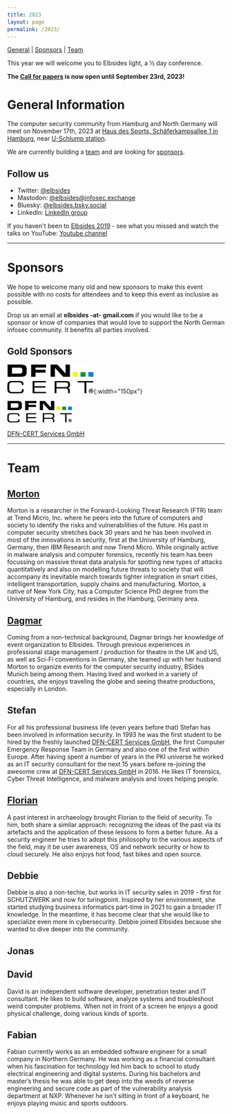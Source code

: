 ```yaml
---
title: 2023
layout: page
permalink: /2023/
---
```

[General](#general-information) | [Sponsors](#sponsors) | [Team](#team)

This year we will welcome you to Elbsides light, a ½ day conference.

**The [Call for papers](/2023/cfp/) is now open until September 23rd, 2023!**

# General Information

The computer security community from Hamburg and North Germany will meet on November 17th, 2023 at [Haus des Sports, Schäferkampsallee 1 in Hamburg](https://hausdessports.de/), near [U-Schlump station](https://www.hamburg.de/branchenbuch/hamburg/eintrag/10285020/).

We are currently building a [team](#team) and are looking for [sponsors](#sponsors).

## Follow us

* Twitter: [@elbsides](https://twitter.com/elbsides)
* Mastodon: [@elbsides@infosec.exchange](https://infosec.exchange/@elbsides)
* Bluesky: [@elbsides.bsky.social](https://bsky.app/profile/elbsides.bsky.social)
* LinkedIn: [LinkedIn group](https://www.linkedin.com/groups/8828793/)

If you haven't been to [Elbsides 2019](/2019/) - see what you missed and watch the talks on YouTube: [Youtube channel](https://www.youtube.com/channel/UC1kRI13BZ6KMCwtGttD5Arg)

<hr>

# Sponsors

We hope to welcome many old and new sponsors to make this event possible with no costs for attendees and to keep this event as inclusive as possible.

Drop us an email at **elbsides -at- gmail.com** if you would like to be a sponsor or know of companies that would love to support the North German infosec community. It benefits all parties involved.


## Gold Sponsors

![DFN-CERT Services GmbH](/assets/images/dfn-cert.png){:width="150px"}

<img src="./assets/images/dfn-cert.png" alt="DFN-CERT Services GmbH" width="150px"/>

[DFN-CERT Services GmbH](https://www.dfn-cert.de/)



<hr>

# Team

## [Morton](https://mastodon.acm.org/@Sifu)

Morton is a researcher in the Forward-Looking Threat Research (FTR) team at Trend Micro, Inc. where he peers into the future of computers and society to identify the risks and vulnerabilities of the future. His past in computer security stretches back 30 years and he has been involved in most of the innovations in security, first at the University of Hamburg, Germany, then IBM Research and now Trend Micro. While originally active in malware analysis and computer forensics, recently his team has been focussing on massive threat data analysis for spotting new types of attacks quantitatively and also on modelling future threats to society that will accompany its inevitable march towards tighter integration in smart cities, intelligent transportation, supply chains and manufacturing. Morton, a native of New York City, has a Computer Science PhD degree from the University of Hamburg, and resides in the Hamburg, Germany area.

## [Dagmar](https://twitter.com/wisecrackling)

Coming from a non-technical background, Dagmar brings her knowledge of event organization to Elbsides. Through previous experiences in professional stage management / production for theatre in the UK and US, as well as Sci-Fi conventions in Germany, she teamed up with her husband Morton to organize events for the computer security industry, BSides Munich being among them. Having lived and worked in a variety of countries, she enjoys traveling the globe and seeing theatre productions, especially in London.


## Stefan

For all his professional business life (even years before that) Stefan has been involved in information security. In 1993 he was the first student to be hired by the freshly launched [DFN-CERT Services GmbH](https://www.dfn-cert.de/), the first Computer Emergency Response Team in Germany and also one of the first within Europe. After having spent a number of years in the PKI universe he worked as an IT security consultant for the next 15 years before re-joining the awesome crew at [DFN-CERT Services GmbH](https://www.dfn-cert.de/) in 2016. He likes IT forensics, Cyber Threat Intelligence, and malware analysis and loves helping people.

## [Florian](https://twitter.com/shantycode)

A past interest in archaeology brought Florian to the field of security. To him, both share a similar approach: recognizing the ideas of the past via its artefacts and the application of these lessons to form a better future. As a security engineer he tries to adopt this philosophy to the various aspects of the field, may it be user awareness, OS and network security or how to cloud securely. He also enjoys hot food, fast bikes and open source.

## Debbie

Debbie is also a non-techie, but works in IT security sales in 2019 - first for SCHUTZWERK and now for turingpoint. Inspired by her environment, she started studying business informatics part-time in 2021 to gain a broader IT knowledge. In the meantime, it has become clear that she would like to specialize even more in cybersecurity. Debbie joined Elbsides because she wanted to dive deeper into the community.

## Jonas



## David

David is an independent software developer, penetration tester and IT consultant. He likes to build software, analyze systems and troubleshoot weird computer problems. When not in front of a screen he enjoys a good physical challenge, doing various kinds of sports.

## Fabian

Fabian currently works as an embedded software engineer for a small company in Northern Germany. He was working as a financial consultant when his fascination for technology led him back to school to study electrical engineering and digital systems. During his bachelors and master’s thesis he was able to get deep into the weeds of reverse engineering and secure code as part of the vulnerability analysis department at NXP. Whenever he isn't sitting in front of a keyboard, he enjoys playing music and sports outdoors.
